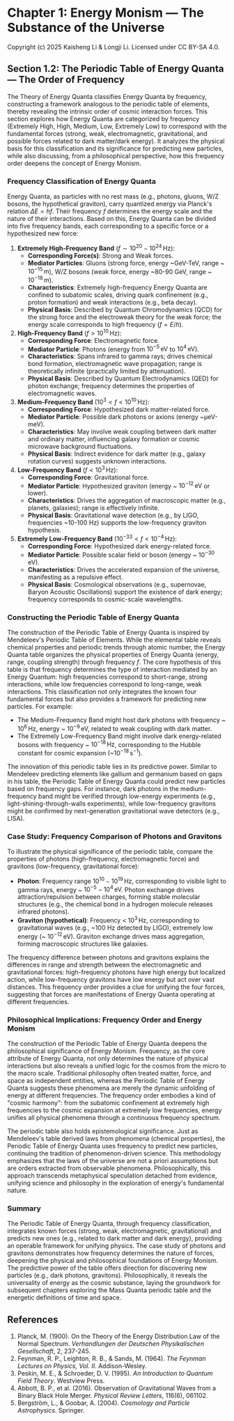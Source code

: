 # Chapter 1: Energy Monism — The Substance of the Universe

Copyright (c) 2025 Kaisheng Li & Longji Li. Licensed under CC BY-SA 4.0.

## Section 1.2: The Periodic Table of Energy Quanta — The Order of Frequency

The Theory of Energy Quanta classifies Energy Quanta by frequency, constructing a framework analogous to the periodic table of elements, thereby revealing the intrinsic order of cosmic interaction forces. This section explores how Energy Quanta are categorized by frequency (Extremely High, High, Medium, Low, Extremely Low) to correspond with the fundamental forces (strong, weak, electromagnetic, gravitational, and possible forces related to dark matter/dark energy). It analyzes the physical basis for this classification and its significance for predicting new particles, while also discussing, from a philosophical perspective, how this frequency order deepens the concept of Energy Monism.

### Frequency Classification of Energy Quanta
Energy Quanta, as particles with no rest mass (e.g., photons, gluons, W/Z bosons, the hypothetical graviton), carry quantized energy via Planck's relation $\Delta E = hf$. Their frequency $f$ determines the energy scale and the nature of their interactions. Based on this, Energy Quanta can be divided into five frequency bands, each corresponding to a specific force or a hypothesized new force:

1. **Extremely High-Frequency Band** ($f \sim 10^{20} - 10^{24} \, \text{Hz}$):
   - **Corresponding Force(s)**: Strong and Weak forces.
   - **Mediator Particles**: Gluons (strong force, energy ~GeV-TeV, range ~ $10^{-15} \, \text{m}$), W/Z bosons (weak force, energy ~80-90 GeV, range ~ $10^{-18} \, \text{m}$).
   - **Characteristics**: Extremely high-frequency Energy Quanta are confined to subatomic scales, driving quark confinement (e.g., proton formation) and weak interactions (e.g., beta decay).
   - **Physical Basis**: Described by Quantum Chromodynamics (QCD) for the strong force and the electroweak theory for the weak force; the energy scale corresponds to high frequency ($f = E/h$).
2. **High-Frequency Band** ($f > 10^{10} \, \text{Hz}$):
   - **Corresponding Force**: Electromagnetic force.
   - **Mediator Particle**: Photons (energy from $10^{-5} \, \text{eV}$ to $10^{4} \, \text{eV}$).
   - **Characteristics**: Spans infrared to gamma rays; drives chemical bond formation, electromagnetic wave propagation; range is theoretically infinite (practically limited by attenuation).
   - **Physical Basis**: Described by Quantum Electrodynamics (QED) for photon exchange; frequency determines the properties of electromagnetic waves.
3. **Medium-Frequency Band** ($10^{3} < f < 10^{10} \, \text{Hz}$):
   - **Corresponding Force**: Hypothesized dark matter-related force.
   - **Mediator Particle**: Possible dark photons or axions (energy ~μeV-meV).
   - **Characteristics**: May involve weak coupling between dark matter and ordinary matter, influencing galaxy formation or cosmic microwave background fluctuations.
   - **Physical Basis**: Indirect evidence for dark matter (e.g., galaxy rotation curves) suggests unknown interactions.
4. **Low-Frequency Band** ($f < 10^{3} \, \text{Hz}$):
   - **Corresponding Force**: Gravitational force.
   - **Mediator Particle**: Hypothesized graviton (energy ~ $10^{-12} \, \text{eV}$ or lower).
   - **Characteristics**: Drives the aggregation of macroscopic matter (e.g., planets, galaxies); range is effectively infinite.
   - **Physical Basis**: Gravitational wave detection (e.g., by LIGO, frequencies ~10-100 Hz) supports the low-frequency graviton hypothesis.
5. **Extremely Low-Frequency Band** ($10^{-33} < f < 10^{-4} \, \text{Hz}$):
   - **Corresponding Force**: Hypothesized dark energy-related force.
   - **Mediator Particle**: Possible scalar field or boson (energy ~ $10^{-30} \, \text{eV}$).
   - **Characteristics**: Drives the accelerated expansion of the universe, manifesting as a repulsive effect.
   - **Physical Basis**: Cosmological observations (e.g., supernovae, Baryon Acoustic Oscillations) support the existence of dark energy; frequency corresponds to cosmic-scale wavelengths.

### Constructing the Periodic Table of Energy Quanta
The construction of the Periodic Table of Energy Quanta is inspired by Mendeleev's Periodic Table of Elements. While the elemental table reveals chemical properties and periodic trends through atomic number, the Energy Quanta table organizes the physical properties of Energy Quanta (energy, range, coupling strength) through frequency $f$. The core hypothesis of this table is that frequency determines the type of interaction mediated by an Energy Quantum: high frequencies correspond to short-range, strong interactions, while low frequencies correspond to long-range, weak interactions. This classification not only integrates the known four fundamental forces but also provides a framework for predicting new particles. For example:

- The Medium-Frequency Band might host dark photons with frequency ~ $10^{6} \, \text{Hz}$, energy ~ $10^{-9} \, \text{eV}$, related to weak coupling with dark matter.
- The Extremely Low-Frequency Band might involve dark energy-related bosons with frequency ~ $10^{-18} \, \text{Hz}$, corresponding to the Hubble constant for cosmic expansion (~$10^{-18} \, \text{s}^{-1}$).

The innovation of this periodic table lies in its predictive power. Similar to Mendeleev predicting elements like gallium and germanium based on gaps in his table, the Periodic Table of Energy Quanta could predict new particles based on frequency gaps. For instance, dark photons in the medium-frequency band might be verified through low-energy experiments (e.g., light-shining-through-walls experiments), while low-frequency gravitons might be confirmed by next-generation gravitational wave detectors (e.g., LISA).

### Case Study: Frequency Comparison of Photons and Gravitons
To illustrate the physical significance of the periodic table, compare the properties of photons (high-frequency, electromagnetic force) and gravitons (low-frequency, gravitational force):

- **Photon**: Frequency range $10^{10} - 10^{19} \, \text{Hz}$, corresponding to visible light to gamma rays, energy ~ $10^{-5} - 10^{4} \, \text{eV}$. Photon exchange drives attraction/repulsion between charges, forming stable molecular structures (e.g., the chemical bond in a hydrogen molecule releases infrared photons).
- **Graviton (hypothetical)**: Frequency < $10^{3} \, \text{Hz}$, corresponding to gravitational waves (e.g., ~100 Hz detected by LIGO), extremely low energy (~ $10^{-12} \, \text{eV}$). Graviton exchange drives mass aggregation, forming macroscopic structures like galaxies.

The frequency difference between photons and gravitons explains the differences in range and strength between the electromagnetic and gravitational forces: high-frequency photons have high energy but localized action, while low-frequency gravitons have low energy but act over vast distances. This frequency order provides a clue for unifying the four forces, suggesting that forces are manifestations of Energy Quanta operating at different frequencies.

### Philosophical Implications: Frequency Order and Energy Monism
The construction of the Periodic Table of Energy Quanta deepens the philosophical significance of Energy Monism. Frequency, as the core attribute of Energy Quanta, not only determines the nature of physical interactions but also reveals a unified logic for the cosmos from the micro to the macro scale. Traditional philosophy often treated matter, force, and space as independent entities, whereas the Periodic Table of Energy Quanta suggests these phenomena are merely the dynamic unfolding of energy at different frequencies. The frequency order embodies a kind of "cosmic harmony": from the subatomic confinement at extremely high frequencies to the cosmic expansion at extremely low frequencies, energy unifies all physical phenomena through a continuous frequency spectrum.

The periodic table also holds epistemological significance. Just as Mendeleev's table derived laws from phenomena (chemical properties), the Periodic Table of Energy Quanta uses frequency to predict new particles, continuing the tradition of phenomenon-driven science. This methodology emphasizes that the laws of the universe are not a priori assumptions but are orders extracted from observable phenomena. Philosophically, this approach transcends metaphysical speculation detached from evidence, unifying science and philosophy in the exploration of energy's fundamental nature.

### Summary
The Periodic Table of Energy Quanta, through frequency classification, integrates known forces (strong, weak, electromagnetic, gravitational) and predicts new ones (e.g., related to dark matter and dark energy), providing an operable framework for unifying physics. The case study of photons and gravitons demonstrates how frequency determines the nature of forces, deepening the physical and philosophical foundations of Energy Monism. The predictive power of the table offers direction for discovering new particles (e.g., dark photons, gravitons). Philosophically, it reveals the universality of energy as the cosmic substance, laying the groundwork for subsequent chapters exploring the Mass Quanta periodic table and the energetic definitions of time and space.

## References
1. Planck, M. (1900). On the Theory of the Energy Distribution Law of the Normal Spectrum. *Verhandlungen der Deutschen Physikalischen Gesellschaft*, 2, 237-245.
2. Feynman, R. P., Leighton, R. B., & Sands, M. (1964). *The Feynman Lectures on Physics, Vol. II*. Addison-Wesley.
3. Peskin, M. E., & Schroeder, D. V. (1995). *An Introduction to Quantum Field Theory*. Westview Press.
4. Abbott, B. P., et al. (2016). Observation of Gravitational Waves from a Binary Black Hole Merger. *Physical Review Letters*, 116(6), 061102.
5. Bergström, L., & Goobar, A. (2004). *Cosmology and Particle Astrophysics*. Springer.

